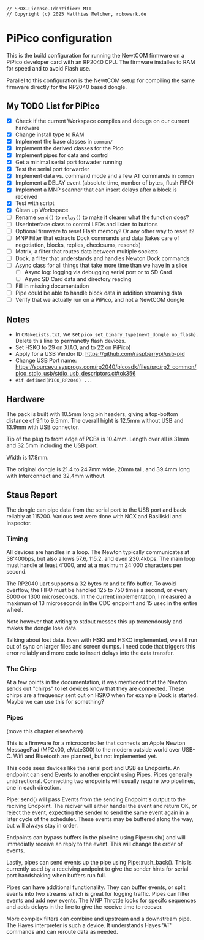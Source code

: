 ```
// SPDX-License-Identifier: MIT
// Copyright (c) 2025 Matthias Melcher, robowerk.de
```

# PiPico configuration

This is the build configuration for running the NewtCOM firmware on a 
PiPico developer card with an RP2040 CPU. The firmware installes to RAM
for speed and to avoid Flash use.

Parallel to this configuration is the NewtCOM setup for compiling the 
same firmware directly for the RP2040 based dongle.

## My TODO List for PiPico

 - [x] Check if the current Workspace compiles and debugs on our current hardware
 - [x] Change install type to RAM
 - [x] Implement the base classes in `common/`
 - [x] Implement the derived classes for the Pico
 - [x] Implement pipes for data and control
 - [x] Get a minimal serial port forwader running
 - [x] Test the serial port forwarder
 - [x] Implement data vs. command mode and a few AT commands in `common`
 - [x] Implement a DELAY event (absolute time, number of bytes, flush FIFO)
 - [x] Implement a MNP scanner that can insert delays after a block is received
 - [x] Test with script
 - [x] Clean up Workspace
 - [ ] Rename `send()` to `relay()` to make it clearer what the function does?
 - [ ] UserInterface class to control LEDs and listen to buttons
 - [ ] Optional firmware to reset Flash memory? Or any other way to reset it?
 - [ ] MNP Filter that extracts Dock commands and data (takes care of negotiation, blocks, replies, checksums, resends)
 - [ ] Matrix, a filter that routes data between multiple sockets
 - [ ] Dock, a filter that understands and handles Newton Dock commands
 - [ ] Async class for all things that take more time than we have in a slice
    - [ ] Async log: logging via debugging serial port or to SD Card
    - [ ] Async SD Card data and directory reading
 - [ ] Fill in missing documentation
 - [ ] Pipe could be able to handle block data in addition streaming data
 - [ ] Verify that we actually run on a PiPico, and not a NewtCOM dongle

 ## Notes

 - In `CMakeLists.txt`, we set `pico_set_binary_type(newt_dongle no_flash)`. 
    Delete this line to permanetly flash devices.
 - Set HSKO to 29 on XIAO, and to 22 on PiPico)
 - Apply for a USB Vendor ID: https://github.com/raspberrypi/usb-pid
 - Change USB Port name: https://sourcevu.sysprogs.com/rp2040/picosdk/files/src/rp2_common/pico_stdio_usb/stdio_usb_descriptors.c#tok356
 - `#if defined(PICO_RP2040) ...`

 ## Hardware

 The pack is built with 10.5mm long pin headers, giving a top-bottom distance
 of 9.1 to 9.5mm. The overall hight is 12.5mm without USB and 13.9mm with USB
 connector. 
 
 Tip of the plug to front edge of PCBs is 10.4mm. Length over all is 31mm and
 32.5mm including the USB port.

 Width is 17.8mm. 

 The original dongle is 21.4 to 24.7mm wide, 20mm tall, and 39.4mm long 
 with Interconnect and 32,4mm without.

## Staus Report

The dongle can pipe data from the serial port to the USB port and back reliably
at 115200. Various test were done with NCX and BasiliskII and Inspector. 

### Timing

All devices are handles in a loop. The Newton typically communicates at 
38'400bps, but also allows 57.6, 115.2, and even 230.4kbps. The main loop
must handle at least 4'000, and at a maximum 24'000 characters per second.

The RP2040 uart supports a 32 bytes rx and tx fifo buffer. To avoid overflow,
the FIFO must be handled 125 to 750 times a second, or every 8000 or 1300 
microseconds. In the current implementation, I measured a maximum of 13 
microseconds in the CDC endpoint and 15 usec in the entire wheel.

Note however that writing to stdout messes this up tremendously and makes
the dongle lose data.

Talking about lost data. Even with HSKI and HSKO implemented, we still run out
of sync on larger files and screen dumps. I need code that triggers this
error reliably and more code to insert delays into the data transfer. 

### The Chirp

At a few points in the documentation, it was mentioned that the Newton
sends out "chirps" to let devices know that they are connected. These
chirps are a frequency sent out on HSKO when for example Dock is started.
Maybe we can use this for something?

### Pipes

(move this chapter elsewhere)

This is a firmware for a microcontroller that connects an Apple Newton 
MessagePad (MP2x00, eMate300) to the modern outside world over USB-C.
Wifi and Bluetooth are planned, but not implemented yet.

This code sees devices like the serial port and USB es Endpoints. An endpoint
can send Events to another enpoint using Pipes. Pipes generally unidirectional.
Connecting two endpoints will usually require two pipelines, one in each 
direction.

Pipe::send() will pass Events from the sending Endpoint's output to the 
reciving Endpoint. The reciver will either handel the event and return OK, 
or reject the event, expecting the sender to send the same event again in a 
later cycle of the scheduler. These events may be buffered along the way,
but will always stay in order.

Endpoints can bypass buffers in the pipeline using Pipe::rush() and will
immediatly receive an reply to the event. This will change the order of
events.

Lastly, pipes can send events up the pipe using Pipe::rush_back(). This is 
currently used by a receiving andpoint to give the sender hints for serial
port handshaking when buffers run full.

Pipes can have additional functionality. They can buffer events, or split
events into two streams which is great for logging traffic. Pipes can filter
events and add new events. The MNP Throttle looks for specifc sequences and
adds delays in the line to give the receive time to recover.

More complex filters can combine and upstream and a downstream pipe. The Hayes
interpreter is such a device. It understands Hayes 'AT' commands and can
reroute data as needed.

